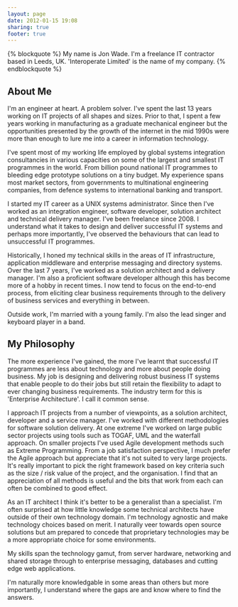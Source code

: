 ```yaml
---
layout: page
date: 2012-01-15 19:08
sharing: true
footer: true
---
```

{% blockquote %}
My name is Jon Wade. I'm a freelance IT contractor based in Leeds, UK.  'Interoperate Limited' is the name of my company.
{% endblockquote %}

## About Me

I'm an engineer at heart. A problem solver. I've spent the last 13 years working on IT projects of all shapes and sizes. Prior to that, I spent a few years working in manufacturing as a graduate mechanical engineer but the opportunities presented by the growth of the internet in the mid 1990s were more than enough to lure me into a career in information technology.

I've spent most of my working life employed by global systems integration consultancies in various capacities on some of the largest and smallest IT programmes in the world. From billion pound national IT programmes to bleeding edge prototype solutions on a tiny budget. My experience spans most market sectors, from governments to multinational engineering companies, from defence systems to international banking and transport.

I started my IT career as a UNIX systems administrator. Since then I've worked as an integration engineer, software developer, solution architect and technical delivery manager. I've been freelance since 2008. I understand what it takes to design and deliver successful IT systems and perhaps more importantly, I've observed the behaviours that can lead to unsuccessful IT programmes.

Historically, I honed my technical skills in the areas of IT infrastructure, application middleware and enterprise messaging and directory systems. Over the last 7 years, I've worked as a solution architect and a delivery manager. I'm also a proficient software developer although this has become more of a hobby in recent times. I now tend to focus on the end-to-end process, from eliciting clear business requirements through to the delivery of business services and everything in between.

Outside work, I'm married with a young family. I'm also the lead singer and keyboard player in a band.

## My Philosophy

The more experience I've gained, the more I've learnt that successful IT programmes are less about technology and more about people doing business. My job is designing and delivering robust business IT systems that enable people to do their jobs but still retain the flexibility to adapt to ever changing business requirements. The industry term for this is 'Enterprise Architecture'. I call it common sense.

I approach IT projects from a number of viewpoints, as a solution architect, developer and a service manager.  I've worked with different methodologies for software solution delivery.  At one extreme I've worked on large public sector projects using tools such as TOGAF, UML and the waterfall approach.  On smaller projects I've used Agile development methods such as Extreme Programming.  From a job satisfaction perspective, I much prefer the Agile approach but appreciate that it's not suited to very large projects.  It's really important to pick the right framework based on key criteria such as the size / risk value of the project, and the organisation.  I find that an appreciation of all methods is useful and the bits that work from each can often be combined to good effect.

As an IT architect I think it's better to be a generalist than a specialist. I'm often surprised at how little knowledge some technical architects have outside of their own technology domain. I'm technology agnostic and make technology choices based on merit. I naturally veer towards open source solutions but am prepared to concede that proprietary technologies may be a more appropriate choice for some environments.

My skills span the technology gamut, from server hardware, networking and shared storage through to enterprise messaging, databases and cutting edge web applications.

I'm naturally more knowledgable in some areas than others but more importantly, I understand where the gaps are and know where to find the answers.

